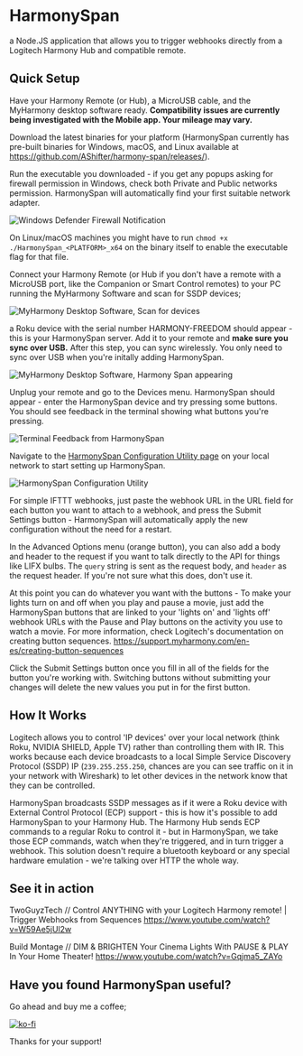 # HarmonySpan
a Node.JS application that allows you to trigger webhooks directly from a Logitech Harmony Hub and compatible remote.

## Quick Setup
Have your Harmony Remote (or Hub), a MicroUSB cable, and the MyHarmony desktop software ready. **Compatibility issues are currently being investigated with the Mobile app. Your mileage may vary.**

Download the latest binaries for your platform (HarmonySpan currently has pre-built binaries for Windows, macOS, and Linux available at https://github.com/AShifter/harmony-span/releases/).

Run the executable you downloaded - if you get any popups asking for firewall permission in Windows, check both Private and Public networks permission. HarmonySpan will automatically find your first suitable network adapter.

![Windows Defender Firewall Notification](https://i.imgur.com/Ty6YcHM.png)

On Linux/macOS machines you might have to run `chmod +x ./HarmonySpan_<PLATFORM>_x64` on the binary itself to enable the executable flag for that file.

Connect your Harmony Remote (or Hub if you don't have a remote with a MicroUSB port, like the Companion or Smart Control remotes) to your PC running the MyHarmony Software and scan for SSDP devices;

![MyHarmony Desktop Software, Scan for devices](https://i.imgur.com/GCnIPTr.png)

a Roku device with the serial number HARMONY-FREEDOM should appear - this is your HarmonySpan server. Add it to your remote and **make sure you sync over USB.** After this step, you can sync wirelessly. You only need to sync over USB when you're initally adding HarmonySpan.

![MyHarmony Desktop Software, Harmony Span appearing](https://i.imgur.com/xSCdwNI.png)

Unplug your remote and go to the Devices menu. HarmonySpan should appear - enter the HarmonySpan device and try pressing some buttons. You should see feedback in the terminal showing what buttons you're pressing.

![Terminal Feedback from HarmonySpan](https://i.imgur.com/zPqd60M.png)

Navigate to the [HarmonySpan Configuration Utility page](http://localhost:8060/config) on your local network to start setting up HarmonySpan.

![HarmonySpan Configuration Utility](https://i.imgur.com/Z8eIQn7.png)

For simple IFTTT webhooks, just paste the webhook URL in the URL field for each button you want to attach to a webhook, and press the Submit Settings button - HarmonySpan will automatically apply the new configuration without the need for a restart.

In the Advanced Options menu (orange button), you can also add a body and header to the request if you want to talk directly to the API for things like LIFX bulbs. The ``query`` string is sent as the request body, and ``header`` as the request header. If you're not sure what this does, don't use it.

At this point you can do whatever you want with the buttons - To make your lights turn on and off when you play and pause a movie, just add the HarmonySpan buttons that are linked to your 'lights on' and 'lights off' webhook URLs with the Pause and Play buttons on the activity you use to watch a movie. For more information, check Logitech's documentation on creating button sequences. https://support.myharmony.com/en-es/creating-button-sequences

Click the Submit Settings button once you fill in all of the fields for the button you're working with. Switching buttons without submitting your changes will delete the new values you put in for the first button.

## How It Works
Logitech allows you to control 'IP devices' over your local network (think Roku, NVIDIA SHIELD, Apple TV) rather than controlling them with IR. This works because each device broadcasts to a local Simple Service Discovery Protocol (SSDP) IP (``239.255.255.250``, chances are you can see traffic on it in your network with Wireshark) to let other devices in the network know that they can be controlled.

HarmonySpan broadcasts SSDP messages as if it were a Roku device with External Control Protocol (ECP) support - this is how it's possible to add HarmonySpan to your Harmony Hub. The Harmony Hub sends ECP commands to a regular Roku to control it - but in HarmonySpan, we take those ECP commands, watch when they're triggered, and in turn trigger a webhook. This solution doesn't require a bluetooth keyboard or any special hardware emulation - we're talking over HTTP the whole way.

## See it in action
TwoGuyzTech // Control ANYTHING with your Logitech Harmony remote! | Trigger Webhooks from Sequences
https://www.youtube.com/watch?v=W59Ae5jUl2w

Build Montage // DIM & BRIGHTEN Your Cinema Lights With PAUSE & PLAY In Your Home Theater!
https://www.youtube.com/watch?v=Gqjma5_ZAYo

## Have you found HarmonySpan useful?

Go ahead and buy me a coffee;

[![ko-fi](https://www.ko-fi.com/img/githubbutton_sm.svg)](https://ko-fi.com/A0A61WGUQ)

Thanks for your support!
